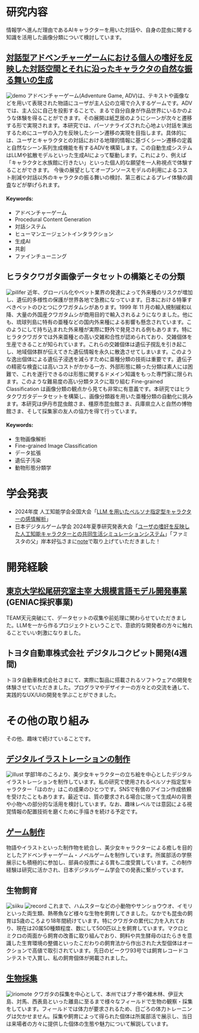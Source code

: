 # 研究内容
情報学へ進んだ理由であるAIキャラクターを用いた対話や、自身の昆虫に関する知識を活用した画像分類について検討しています。
## [対話型アドベンチャーゲームにおける個人の嗜好を反映した対話空間とそれに沿ったキャラクタの自然な振る舞いの生成](https://github.com/namaonigiri/Life_with_AI)
![demo](assets/demo_x4.gif)
アドベンチャーゲーム(Adventure Game, ADV)は、テキストや画像などを用いて表現された物語にユーザが主人公の立場で介入するゲームです。ADVでは、主人公に自己を投影することで、まるで自分自身が作品世界にいるかのような体験を得ることができます。その展開は紙芝居のようにシーンが次々と遷移する形で実現されます。本研究では、パーソナライズされた心地よい対話を演出するためにユーザの入力を反映したシーン遷移の実現を目指します。具体的には、ユーザとキャラクタとの対話における地理的情報に基づくシーン遷移の定義と自然なシーン系列生成機能を有するADVを構築します。この自動生成システムはLLMや拡散モデルといった生成AIによって駆動します。これにより、例えば「キャラクタと水族館に行きたい」といった個人的な願望を一人称視点で体験することができます。
今後の展望としてオープンソースモデルの利用によるコスト削減や対話以外のキャラクタの振る舞いの検討、第三者によるプレイ体験の調査などが挙げられます。
#### Keywords:
- アドベンチャーゲーム
- Procedural Content Generation
- 対話システム
- ヒューマンエージェントインタラクション
- 生成AI
- 共創
- ファインチューニング
## ヒラタクワガタ画像データセットの構築とその分類
![pilifer](assets/pilifer.jpg)
近年、グローバル化やペット業界の発達によって外来種のリスクが増加し、遺伝的多様性の保護が世界各地で急務になっています。日本における特筆すべきペットのひとつにクワガタムシがあります。1999 年 11 月の輸入規制緩和以降、大量の外国産クワガタムシが商用目的で輸入されるようになりました。他にも、琉球列島に特有の亜種などの国内外来種による影響も懸念されています。このようにして持ち込まれた外来種が実際に野外で発見される例もあります。特にヒラタクワガタでは外来亜種との高い交雑和合性が認められており、交雑個体を生産できることが知られています。これらの交雑個体は遺伝子撹乱を引き起こし、地域個体群が伝えてきた遺伝情報を永久に散逸させてしまいます。このような逸出個体による遺伝子浸透を減らすために亜種分類の技術は重要です。遺伝子の精密な検査には高いコストがかかる一方、外部形態に頼った分類は素人には困難で、これを遂行できるのは形態に関するドメイン知識をもった専門家に限られます。このような難易度の高い分類タスクに取り組む Fine-grained Classification は画像分類の観点から見ても非常に有意義です。本研究ではヒラタクワガタデータセットを構築し、画像分類器を用いた亜種分類の自動化に挑みます。本研究は伊丹市昆虫館さま、橿原市昆虫館さま、兵庫県立人と自然の博物館さま、そして採集家の友人の協力を得て行っています。
#### Keywords:
- 生物画像解析
- Fine-grained Image Classification
- データ拡張
- 遺伝子汚染
- 動物形態分類学
# 学会発表
- 2024年度 人工知能学会全国大会「[LLM を用いたペルソナ指定型キャラクターの感情解析](https://www.jstage.jst.go.jp/article/pjsai/JSAI2024/0/JSAI2024_4K1GS903/_article/-char/ja/)」
- 日本デジタルゲーム学会 2024年夏季研究発表大会「[ユーザの嗜好を反映した人工知能キャラクターとの共同生活シミュレーションシステム](https://www.jstage.jst.go.jp/article/digrajprocsummer/2024/0/2024_19/_article/-char/ja/)」「ファミスタの父」岸本好弘さまに[note](https://note.com/jgamifa/n/n28ea44c3667f)で取り上げていただきました！
# 開発経験
## [東京大学松尾研究室主宰 大規模言語モデル開発事業](https://weblab.t.u-tokyo.ac.jp/geniac_llm/teams/)(GENIAC採択事業)
TEAM天元突破にて、データセットの収集や前処理に関わらせていただきました。LLMを一から作るプロジェクトということで、意欲的な開発者の方々に触れることでいい刺激になりました。
## トヨタ自動車株式会社 デジタルコクピット開発(4週間)
トヨタ自動車株式会社さまにて、実際に製品に搭載されるソフトウェアの開発を体験させていただきました。プログラマやデザイナーの方々との交流を通して、実践的なUX/UIの開発を学ぶことができました。
# その他の取り組み
その他、趣味で続けていることです。
## [デジタルイラストレーションの制作](https://namaonigiri.github.io/project/graphic/article.html)
![illust](assets/illust.jpg)
学部1年のころより、美少女キャラクターの立ち絵を中心としたデジタルイラストレーションを制作しています。私の研究で使用されるペルソナ指定型キャラクター「ほのか」はこの成果のひとつです。SNSで有償のアイコン作成依頼を受けたこともあります。最近では、質の要求される場合に限って生成AIの背景や小物への部分的な活用を検討しています。なお、趣味レベルでは意図による視覚情報の配置技術を磨くために手描きを続ける予定です。
## [ゲーム制作](https://github.com/namaonigiri/autumn)
物語やイラストといった制作物を統合し、美少女キャラクターによる癒しを目的としたアドベンチャーゲーム・ノベルゲームを制作しています。所属部活の学祭展示にも積極的に参加し、部員の投票による賞も二度受賞しています。この制作経験は研究に活かされ、日本デジタルゲーム学会での発表に繋がっています。
## 生物飼育
![siiku](assets/bottles.jpg)
![record](assets/lindei.jpg)
これまで、ハムスターなどの小動物やサンショウウオ、イモリといった両生類、熱帯魚など様々な生物を飼育してきました。なかでも昆虫の飼育は5歳のころより18年間続けています。特にクワガタの累代に力を入れており、現在は20属50種類程度、数にして500匹以上を飼育しています。マクロとミクロの両面から飼育の改善に取り組んでおり、飼料や共生酵母のはたらきを意識した生育環境の整備といったこだわりの飼育法から作出された大型個体はオークションで高値で取引されています。先日のビークワ93号では飼育レコードコンテストで入賞し、私の飼育個体が掲載されました。
## [生物採集](https://namaonigiri.github.io/blog/index.html)
![iriomote](assets/iriomote.gif)
クワガタの採集を中心として、本州ではブナ帯や雑木林、伊豆大島、対馬、西表島といった離島に至るまで様々なフィールドで生物の観察・採集をしています。フィールドでは体力が要求されるため、日ごろの体力トレーニングは欠かせません。採集や飼育によって得られた個体は所属部活で展示し、当日は来場者の方々に提供した個体の生態や魅力について解説しています。
